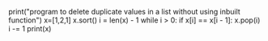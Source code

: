 print("program to delete duplicate values in a list without using inbuilt function")
x=[1,2,1]
x.sort()
i = len(x) - 1
while i > 0:
    if x[i] == x[i - 1]:
        x.pop(i)
    i -= 1
print(x)
